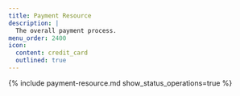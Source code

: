 ```yaml
---
title: Payment Resource
description: |
  The overall payment process.
menu_order: 2400
icon:
  content: credit_card
  outlined: true
---
```


{% include payment-resource.md show_status_operations=true %}
